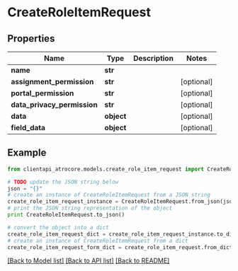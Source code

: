 # CreateRoleItemRequest


## Properties
Name | Type | Description | Notes
------------ | ------------- | ------------- | -------------
**name** | **str** |  | 
**assignment_permission** | **str** |  | [optional] 
**portal_permission** | **str** |  | [optional] 
**data_privacy_permission** | **str** |  | [optional] 
**data** | **object** |  | [optional] 
**field_data** | **object** |  | [optional] 

## Example

```python
from clientapi_atrocore.models.create_role_item_request import CreateRoleItemRequest

# TODO update the JSON string below
json = "{}"
# create an instance of CreateRoleItemRequest from a JSON string
create_role_item_request_instance = CreateRoleItemRequest.from_json(json)
# print the JSON string representation of the object
print CreateRoleItemRequest.to_json()

# convert the object into a dict
create_role_item_request_dict = create_role_item_request_instance.to_dict()
# create an instance of CreateRoleItemRequest from a dict
create_role_item_request_form_dict = create_role_item_request.from_dict(create_role_item_request_dict)
```
[[Back to Model list]](../README.md#documentation-for-models) [[Back to API list]](../README.md#documentation-for-api-endpoints) [[Back to README]](../README.md)


